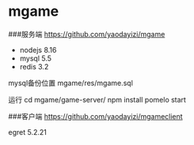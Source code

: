 # mgame
###服务端
https://github.com/yaodayizi/mgame

+ nodejs 8.16
+ mysql  5.5  
+ redis  3.2

mysql备份位置 mgame/res/mgame.sql 

运行 
cd mgame/game-server/
npm install
pomelo start

###客户端
https://github.com/yaodayizi/mgameclient

egret 5.2.21